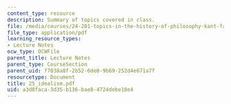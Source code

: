 ```yaml
---
content_type: resource
description: Summary of topics covered in class.
file: /media/courses/24-201-topics-in-the-history-of-philosophy-kant-fall-2005/a3d8faca3d35b136bae84724debe18e4_25_idealism.pdf
file_type: application/pdf
learning_resource_types:
- Lecture Notes
ocw_type: OCWFile
parent_title: Lecture Notes
parent_type: CourseSection
parent_uid: f7038a8f-2b52-6de0-9b69-252d4e671a7f
resourcetype: Document
title: 25_idealism.pdf
uid: a3d8faca-3d35-b136-bae8-4724debe18e4
---
```

